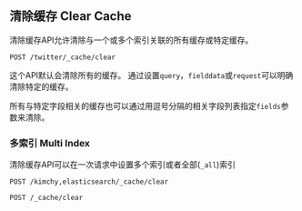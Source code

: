 ## 清除缓存 Clear Cache

清除缓存API允许清除与一个或多个索引关联的所有缓存或特定缓存。    
    
    POST /twitter/_cache/clear

这个API默认会清除所有的缓存。 通过设置`query`，`fielddata`或`request`可以明确清除特定的缓存。

所有与特定字段相关的缓存也可以通过用逗号分隔的相关字段列表指定`fields`参数来清除。

### 多索引 Multi Index

清除缓存API可以在一次请求中设置多个索引或者全部(`_all`)索引   
    
    POST /kimchy,elasticsearch/_cache/clear
    
    POST /_cache/clear
